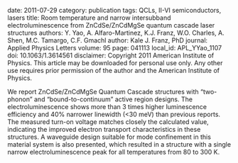 date: 2011-07-29
category: publication
tags: QCLs, II-VI semiconductors, lasers
title: Room temperature and narrow intersubband electroluminescence from ZnCdSe/ZnCdMgSe quantum cascade laser structures
authors: Y. Yao, A. Alfaro-Martinez, K.J. Franz, W.O. Charles, A. Shen, M.C. Tamargo, C.F. Gmachl
author: Kale J. Franz, PhD
journal: Applied Physics Letters
volume: 95
page: 041113
local_id: APL_YYao_1107
doi: 10.1063/1.3614561
disclaimer: Copyright 2011 American Institute of Physics. This article may be downloaded for personal use only. Any other use requires prior permission of the author and the American Institute of Physics.

We report ZnCdSe/ZnCdMgSe Quantum Cascade structures with “two-phonon” and
“bound-to-continuum” active region designs. The electroluminescence shows more
than 3 times higher luminescence efficiency and 40% narrower linewidth (<30 meV)
than previous reports. The measured turn-on voltage matches closely the
calculated value, indicating the improved electron transport characteristics in
these structures. A waveguide design suitable for mode confinement in this
material system is also presented, which resulted in a structure with a single
narrow electroluminescence peak for all temperatures from 80 to 300 K.